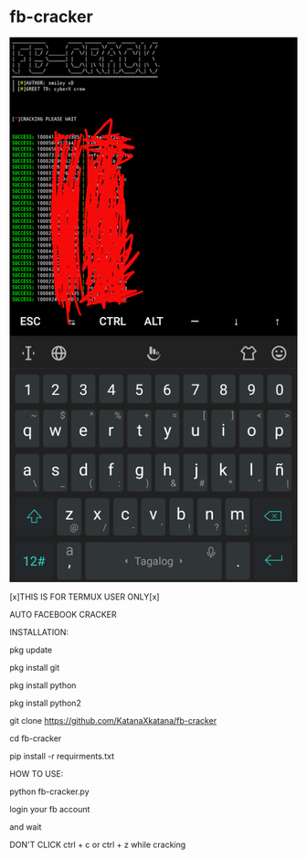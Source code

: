 # fb-cracker

<img src="Screenshot_2021_0807_172748.png">

[x]THIS IS FOR TERMUX USER ONLY[x]

AUTO FACEBOOK CRACKER


INSTALLATION:

pkg update

pkg install git

pkg install python

pkg install python2

git clone https://github.com/KatanaXkatana/fb-cracker

cd fb-cracker

pip install -r requirments.txt


HOW TO USE:

python fb-cracker.py

login your fb account

and wait 

DON'T CLICK ctrl + c or ctrl + z while cracking

